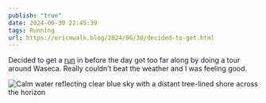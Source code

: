 ```yaml
---
publish: "true"
date: 2024-06-30 22:45:39
tags: Running
url: https://ericmwalk.blog/2024/06/30/decided-to-get.html
---
```


Decided to get a [run](https://www.strava.com/activities/11776112460) in before the day got too far along by doing a tour around Waseca. Really couldn’t beat the weather and I was feeling good.

![Calm water reflecting clear blue sky with a distant tree-lined shore across the horizon](https://ericmwalk.blog/uploads/2024/img-0591.jpeg)